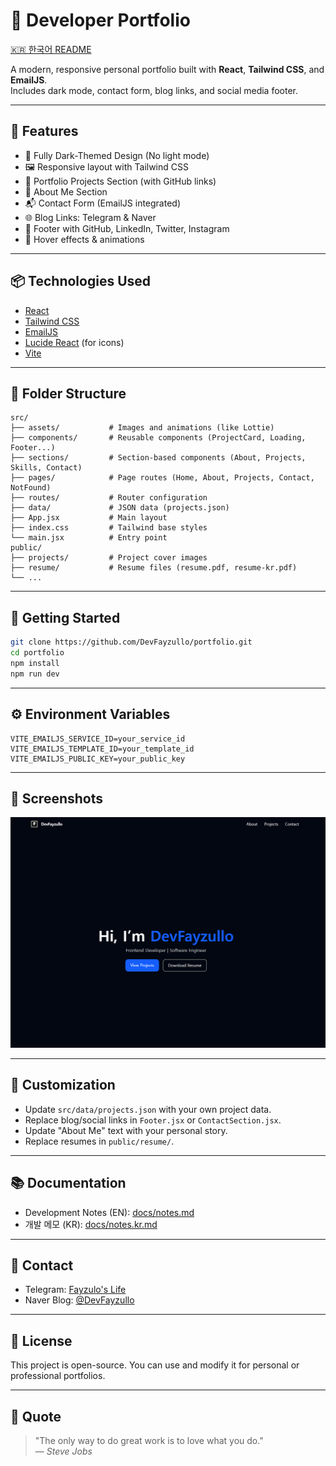 # 💼 Developer Portfolio

[🇰🇷 한국어 README](./README.kr.md)

A modern, responsive personal portfolio built with **React**, **Tailwind CSS**, and **EmailJS**.  
Includes dark mode, contact form, blog links, and social media footer.

---

## 🌟 Features

- 🎨 Fully Dark-Themed Design (No light mode)
- 🖼️ Responsive layout with Tailwind CSS
- 📂 Portfolio Projects Section (with GitHub links)
- 👤 About Me Section
- 📬 Contact Form (EmailJS integrated)
- 🌐 Blog Links: Telegram & Naver
- 🔗 Footer with GitHub, LinkedIn, Twitter, Instagram
- 🎯 Hover effects & animations

---

## 📦 Technologies Used

- [React](https://reactjs.org/)
- [Tailwind CSS](https://tailwindcss.com/)
- [EmailJS](https://www.emailjs.com/)
- [Lucide React](https://lucide.dev/) (for icons)
- [Vite](https://vitejs.dev/)

---

## 📁 Folder Structure

```
src/
├── assets/           # Images and animations (like Lottie)
├── components/       # Reusable components (ProjectCard, Loading, Footer...)
├── sections/         # Section-based components (About, Projects, Skills, Contact)
├── pages/            # Page routes (Home, About, Projects, Contact, NotFound)
├── routes/           # Router configuration
├── data/             # JSON data (projects.json)
├── App.jsx           # Main layout
├── index.css         # Tailwind base styles
└── main.jsx          # Entry point
public/
├── projects/         # Project cover images
├── resume/           # Resume files (resume.pdf, resume-kr.pdf)
└── ...
```

---

## 🚀 Getting Started

```bash
git clone https://github.com/DevFayzullo/portfolio.git
cd portfolio
npm install
npm run dev
```

---

## ⚙️ Environment Variables

```env
VITE_EMAILJS_SERVICE_ID=your_service_id
VITE_EMAILJS_TEMPLATE_ID=your_template_id
VITE_EMAILJS_PUBLIC_KEY=your_public_key
```

---

## 📸 Screenshots

![Portfolio Preview](./public/pic/preview.png)

---

## 🔧 Customization

- Update `src/data/projects.json` with your own project data.
- Replace blog/social links in `Footer.jsx` or `ContactSection.jsx`.
- Update "About Me" text with your personal story.
- Replace resumes in `public/resume/`.

---

## 📚 Documentation

- Development Notes (EN): [docs/notes.md](./docs/notes.md)
- 개발 메모 (KR): [docs/notes.kr.md](./docs/notes.kr.md)

---

## 📮 Contact

- Telegram: [Fayzulo's Life](https://t.me/devFayzullo)
- Naver Blog: [@DevFayzullo](https://blog.naver.com/devfayzullo)

---

## 📝 License

This project is open-source. You can use and modify it for personal or professional portfolios.

---

## 🧠 Quote

> "The only way to do great work is to love what you do."  
> — _Steve Jobs_
